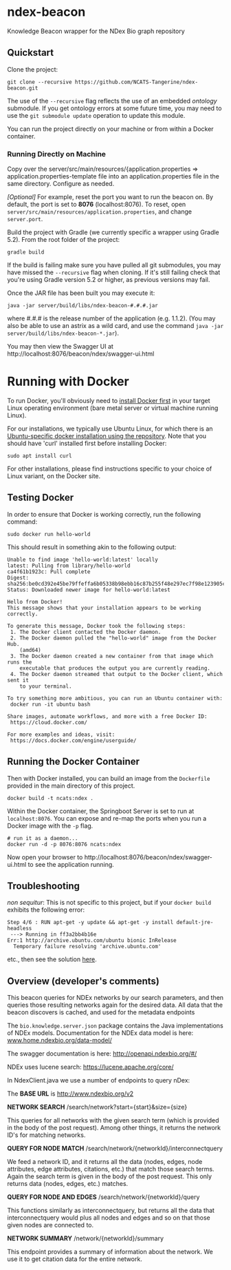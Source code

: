 # ndex-beacon #

Knowledge Beacon wrapper for the NDex Bio graph repository

## Quickstart

Clone the project:

```shell
git clone --recursive https://github.com/NCATS-Tangerine/ndex-beacon.git
```

The use of the `--recursive` flag reflects the use of an embedded *ontology* submodule. If you get ontology errors at 
some future time, you may need to use the `git submodule update` operation to update this module.

You can run the project directly on your machine or from within a Docker container.

### Running Directly on Machine

Copy over the server/src/main/resources/{application.properties => application.properties-template file into an 
application.properties file in the same directory. Configure as needed.

*[Optional]* For example, reset the port you want to run the beacon on. By default, the port is set to 
**8076** (localhost:8076). To reset, open `server/src/main/resources/application.properties`, and change `server.port`.

Build the project with Gradle (we currently specific a wrapper using Gradle 5.2). From the root folder of the project:

```shell
gradle build
```

If the build is failing make sure you have pulled all git submodules, you may have missed the `--recursive` flag when 
cloning. If it's still failing check that you're using Gradle version 5.2 or higher, as previous versions may fail. 

Once the JAR file has been built you may execute it:

```
java -jar server/build/libs/ndex-beacon-#.#.#.jar
```

where *#.#.#* is the release number of the application (e.g. 1.1.2). (You may also be able to use an astrix as a 
wild card, and use the command `java -jar server/build/libs/ndex-beacon-*.jar`).

You may then view the Swagger UI at http://localhost:8076/beacon/ndex/swagger-ui.html

# Running with Docker

To run Docker, you'll obviously need to [install Docker first](https://docs.docker.com/engine/installation/) in your target Linux operating environment (bare metal server or virtual machine running Linux).

For our installations, we typically use Ubuntu Linux, for which there is an [Ubuntu-specific docker installation using the repository](https://docs.docker.com/engine/installation/linux/docker-ce/ubuntu/#install-using-the-repository).
Note that you should have 'curl' installed first before installing Docker:

```
sudo apt install curl
```

For other installations, please find instructions specific to your choice of Linux variant, on the Docker site.

## Testing Docker

In order to ensure that Docker is working correctly, run the following command:

```
sudo docker run hello-world
```

This should result in something akin to the following output:

```
Unable to find image 'hello-world:latest' locally
latest: Pulling from library/hello-world
ca4f61b1923c: Pull complete
Digest: sha256:be0cd392e45be79ffeffa6b05338b98ebb16c87b255f48e297ec7f98e123905c
Status: Downloaded newer image for hello-world:latest

Hello from Docker!
This message shows that your installation appears to be working correctly.

To generate this message, Docker took the following steps:
 1. The Docker client contacted the Docker daemon.
 2. The Docker daemon pulled the "hello-world" image from the Docker Hub.
    (amd64)
 3. The Docker daemon created a new container from that image which runs the
    executable that produces the output you are currently reading.
 4. The Docker daemon streamed that output to the Docker client, which sent it
    to your terminal.

To try something more ambitious, you can run an Ubuntu container with:
 docker run -it ubuntu bash

Share images, automate workflows, and more with a free Docker ID:
 https://cloud.docker.com/

For more examples and ideas, visit:
 https://docs.docker.com/engine/userguide/
```

## Running the Docker Container

Then with Docker installed, you can build an image from the `Dockerfile` provided in the main directory of this project.

```shell
docker build -t ncats:ndex .
```

Within the Docker container, the Springboot Server is set to run at `localhost:8076`. You can expose and re-map the 
ports when you run a Docker image with the `-p` flag.

```shell
# run it as a daemon...
docker run -d -p 8076:8076 ncats:ndex
```

Now open your browser to http://localhost:8076/beacon/ndex/swagger-ui.html to see the application running.

## Troubleshooting

_non sequitur_: This is not specific to this project, but if your `docker build` exhibits the following error:

```
Step 4/6 : RUN apt-get -y update && apt-get -y install default-jre-headless
 ---> Running in ff3a2bb4b16e
Err:1 http://archive.ubuntu.com/ubuntu bionic InRelease
  Temporary failure resolving 'archive.ubuntu.com'
```
etc., then see the solution [here](https://development.robinwinslow.uk/2016/06/23/fix-docker-networking-dns/). 

## Overview (developer's comments)

This beacon queries for NDEx networks by our search parameters, and then queries those resulting networks again for 
the desired data. All data that the beacon discovers is cached, and used for the metadata endpoints

The `bio.knowledge.server.json` package contains the Java implementations of NDEx models. Documentation for the NDEx 
data model is here: www.home.ndexbio.org/data-model/

The swagger documentation is here: http://openapi.ndexbio.org/#/

NDEx uses lucene search: https://lucene.apache.org/core/

In NdexClient.java we use a number of endpoints to query nDex:

The **BASE URL** is http://www.ndexbio.org/v2

**NETWORK SEARCH** /search/network?start={start}&size={size}

This queries for all networks with the given search term (which is provided in the body of the post request). 
Among other things, it returns the network ID's for matching networks.

**QUERY FOR NODE MATCH** /search/network/{networkId}/interconnectquery

We feed a network ID, and it returns all the data (nodes, edges, node attributes, edge attributes, citations, etc.) 
that match those search terms. Again the search term is given in the body of the post request. This only returns data 
(nodes, edges, etc.) matches.

**QUERY FOR NODE AND EDGES** /search/network/{networkId}/query

This functions similarly as interconnectquery, but returns all the data that interconnectquery would plus all nodes 
and edges and so on that those given nodes are connected to.

**NETWORK SUMMARY** /network/{networkId}/summary

This endpoint provides a summary of information about the network. We use it to get citation data for the entire network.
